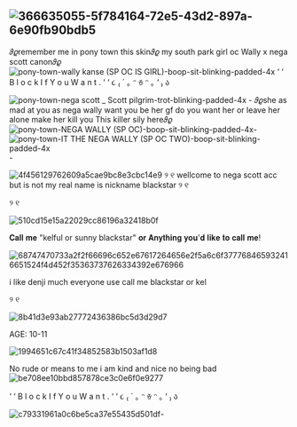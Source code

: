 
![366635055-5f784164-72e5-43d2-897a-6e90fb90bdb5](https://github.com/user-attachments/assets/a768a3c7-59fa-4c20-832c-265230dce624)
-
𝜗𝜚remember me in pony town this skin𝜗𝜚 my south park girl oc Wally x nega scott canon𝜗𝜚 ![pony-town-wally kanse (SP OC IS GIRL)-boop-sit-blinking-padded-4x](https://github.com/user-attachments/assets/99f21a54-0c20-4960-9f62-b1b44630bfff) ‘ ‘ B l o c k I f Y o u W a n t . ‘ ‘ ૮ ₍ ´ ｡ ᵔ ꈊ ᵔ ｡ ‘ ₎ ა

![pony-town-nega scott _ Scott pilgrim-trot-blinking-padded-4x](https://github.com/user-attachments/assets/52aec253-ce18-4dc5-b20c-57a642023122) -
𝜗𝜚she as mad at you as nega wally want you be her gf do you want her or leave her alone make her kill you This killer sily here𝜗𝜚
![pony-town-NEGA WALLY (SP OC)-boop-sit-blinking-padded-4x](https://github.com/user-attachments/assets/8080fac8-5ed9-4323-bd4a-ce7006e3dbf2)-     ![pony-town-IT THE NEGA WALLY (SP OC TWO)-boop-sit-blinking-padded-4x](https://github.com/user-attachments/assets/e1497aa6-3208-40e8-9f2c-21629a6736e7) -



 ![4f456129762609a5cae9bc8e3cbc14e9](https://github.com/user-attachments/assets/d29ff83a-c103-47bb-98c6-e31cdebf0757)
୨
୧ wellcome to nega scott acc but is not my real name is nickname blackstar ୨
୧

୨
୧

![510cd15e15a22029cc86196a32418b0f](https://github.com/user-attachments/assets/f238685f-a809-47fe-9534-a7f8178db009)


𝐂𝐚𝐥𝐥 𝐦𝐞 "kelful or sunny blackstar" 𝐨𝐫 𝐀𝐧𝐲𝐭𝐡𝐢𝐧𝐠 𝐲𝐨𝐮'𝐝 𝐥𝐢𝐤𝐞 𝐭𝐨 𝐜𝐚𝐥𝐥 𝐦𝐞!


![68747470733a2f2f66696c652e67617264656e2f5a6c6f377768465932416651524f4d452f35363737626334392e676966](https://github.com/user-attachments/assets/5f784164-72e5-43d2-897a-6e90fb90bdb5)

i like denji much everyone use call me blackstar or kel




 
୨
୧


![8b41d3e93ab27772436386bc5d3d29d7](https://github.com/user-attachments/assets/c5b23b75-120f-48aa-9f18-2cf20c59ea00)

AGE: 10-11

![1994651c67c41f34852583b1503af1d8](https://github.com/user-attachments/assets/27e1b739-e13f-4edc-b79f-581ab33c594e)


No rude or means to me i am kind and nice no being bad
![be708ee10bbd857878ce3c0e6f0e9277](https://github.com/user-attachments/assets/9d95c42f-e7ac-4956-82c7-2ce682e664f7)

‘
‘
B
l
o
c
k
I
f
Y
o
u
W
a
n
t
.
‘
‘
૮
₍
´
｡
ᵔ
ꈊ
ᵔ
｡
‘
₎
ა



![c79331961a0c6be5ca37e55435d501df](https://github.com/user-attachments/assets/6caaf623-9f62-43d1-a8f9-fe36902a71e6)-



